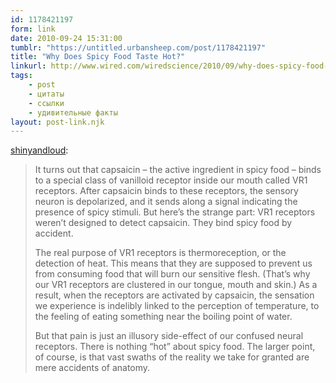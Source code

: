 ```yaml
---
id: 1178421197
form: link
date: 2010-09-24 15:31:00
tumblr: "https://untitled.urbansheep.com/post/1178421197"
title: "Why Does Spicy Food Taste Hot?"
linkurl: http://www.wired.com/wiredscience/2010/09/why-does-spicy-food-taste-hot/
tags:
    - post
    - цитаты
    - ссылки
    - удивительные факты
layout: post-link.njk
---
```

<p><a class="tumblr_blog" href="http://shinyandloud.tumblr.com/post/1173778168">shinyandloud</a>:</p>
<blockquote>
<p>It turns out that capsaicin – the active ingredient in spicy food – binds to a special class of vanilloid receptor inside our mouth called VR1 receptors. After capsaicin binds to these receptors, the sensory neuron is depolarized, and it sends along a signal indicating the presence of spicy stimuli. But here’s the strange part: VR1 receptors weren’t designed to detect capsaicin. They bind spicy food by accident.</p>

<p>The real purpose of VR1 receptors is thermoreception, or the detection of heat. This means that they are supposed to prevent us from consuming food that will burn our sensitive flesh. (That’s why our VR1 receptors are clustered in our tongue, mouth and skin.) As a result, when the receptors are activated by capsaicin, the sensation we experience is indelibly linked to the perception of temperature, to the feeling of eating something near the boiling point of water.</p>

<p>But that pain is just an illusory side-effect of our confused neural receptors. There is nothing “hot” about spicy food. The larger point, of course, is that vast swaths of the reality we take for granted are mere accidents of anatomy.</p>
</blockquote>
